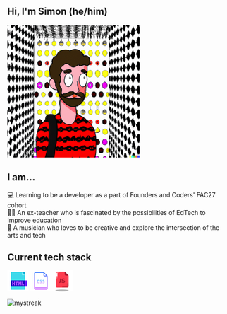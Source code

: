 ## Hi, I'm Simon (he/him)

<img src="avi.png" alt="my avatar" width="300"/>

## I am...

💻 Learning to be a developer as a part of Founders and Coders' FAC27 cohort <br>
👨‍🏫 An ex-teacher who is fascinated by the possibilities of EdTech to improve education <br>
🎹 A musician who loves to be creative and explore the intersection of the arts and tech <br>

## Current tech stack

<img src="html.png" alt="html icon" width="48"/> <img src="css.png" alt="css icon" width="48"/><img src="js.png" alt="javascript icon" width="48"/>


<img src="https://github-readme-streak-stats.herokuapp.com/?user=simonryrie&theme=tokyonight" alt="mystreak"/>

<!--
**simonryrie/simonryrie** is a ✨ _special_ ✨ repository because its `README.md` (this file) appears on your GitHub profile.

Here are some ideas to get you started:

- 🔭 I’m currently working on ...
- 🌱 I’m currently learning ...
- 👯 I’m looking to collaborate on ...
- 🤔 I’m looking for help with ...
- 💬 Ask me about ...
- 📫 How to reach me: ...
- 😄 Pronouns: ...
- ⚡ Fun fact: ...
-->
